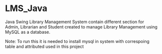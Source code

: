 # LMS_Java

Java Swing Library Management System contain different section for Admin, Librarian and Student created to manage Library Management using MySQL as a database.

Note: To run this it is needed to install mysql in system with correspoing table and attributed used in this project
